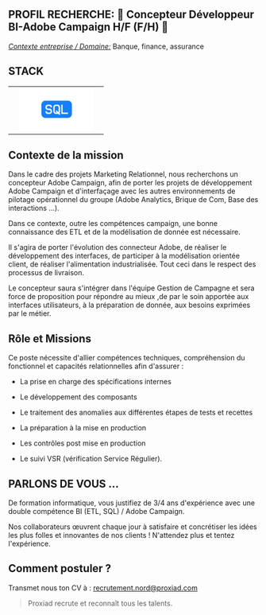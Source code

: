 PROFIL RECHERCHE: 🐝 **Concepteur Développeur BI-Adobe Campaign H/F (F/H)** 🐝
---

<ins>*Contexte entreprise / Domaine:*</ins> Banque, finance, assurance


STACK
--- 

<table>
    <tr>
        <td><img src="https://www.cloudlist.fr/wp-content/uploads/2023/04/power-bi_logo.png" width="150" alt=""></td>
        <td><img src="/assets/images/SQL.png" width="150" alt=""></td>
        <td><img src="https://static.8awake.com/uploads/2021/11/adobe-campaign-adobe-experience-cloud.png" width="150" alt=""></td>
    </tr>
</table>


**Contexte de la mission**
-----------------------

Dans le cadre des projets Marketing Relationnel, nous recherchons un concepteur Adobe Campaign, afin de porter les projets de développement Adobe Campaign et d'interfaçage avec les autres environnements de pilotage opérationnel du groupe (Adobe Analytics, Brique de Com, Base des interactions ...).

Dans ce contexte, outre les compétences campaign, une bonne connaissance des ETL et de la modélisation de donnée est nécessaire.

Il s'agira de porter l'évolution des connecteur Adobe, de réaliser le développement des interfaces, de participer à la modélisation orientée client, de réaliser l'alimentation industrialisée. Tout ceci dans le respect des processus de livraison.

Le concepteur saura s'intégrer dans l'équipe Gestion de Campagne et sera force de proposition pour répondre au mieux ,de par le soin apportée aux interfaces utilisateurs, à la préparation de donnée, aux besoins exprimées par le métier.


**Rôle et Missions**
-----------------------

Ce poste nécessite d'allier compétences techniques, compréhension 
du fonctionnel et capacités relationnelles afin d'assurer :

* La prise en charge des spécifications internes

* Le développement des composants

* Le traitement des anomalies aux différentes étapes de tests et recettes

* La préparation à la mise en production

* Les contrôles post mise en production

* Le suivi VSR (vérification Service Régulier).

**PARLONS DE VOUS …**
-----

De formation informatique, vous justifiez de 3/4 ans d'expérience avec une double compétence BI (ETL, SQL) / Adobe Campaign.

Nos collaborateurs œuvrent chaque jour à satisfaire et concrétiser les idées les plus folles et innovantes de nos clients !
N'attendez plus et tentez l'expérience.

**Comment postuler ?**
---
Transmet nous ton CV à : recrutement.nord@proxiad.com


> Proxiad recrute et reconnaît tous les talents.

